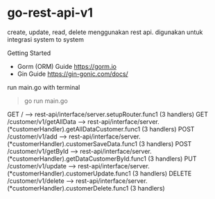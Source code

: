 # go-rest-api-v1
create, update, read, delete menggunakan rest api. digunakan untuk integrasi system to system

Getting Started 
- Gorm (ORM) Guide https://gorm.io
- Gin Guide https://gin-gonic.com/docs/


run main.go with terminal
> go run main.go

GET    /                         --> rest-api/interface/server.setupRouter.func1 (3 handlers)
GET    /customer/v1/getAllData   --> rest-api/interface/server.(*customerHandler).getAllDataCustomer.func1 (3 handlers)
POST   /customer/v1/add          --> rest-api/interface/server.(*customerHandler).customerSaveData.func1 (3 handlers)
POST   /customer/v1/getById      --> rest-api/interface/server.(*customerHandler).getDataCustomerById.func1 (3 handlers)
PUT    /customer/v1/update       --> rest-api/interface/server.(*customerHandler).customerUpdate.func1 (3 handlers)
DELETE /customer/v1/delete       --> rest-api/interface/server.(*customerHandler).customerDelete.func1 (3 handlers)
